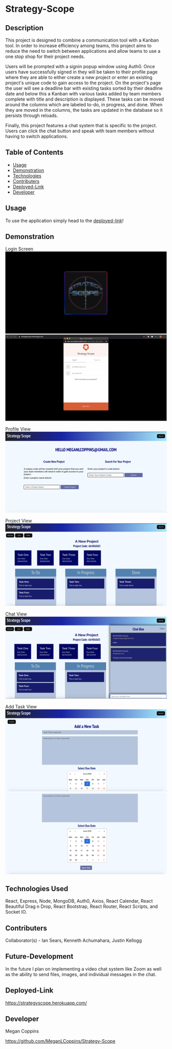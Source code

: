 # Strategy-Scope

## Description

This project is designed to combine a communication tool with a Kanban tool. In order to increase efficiency among teams, this project aims to reduce the need to switch between applications and allow teams to use a one stop shop for their project needs.

Users will be prompted with a signin popup window using Auth0. Once users have successfully signed in they will be taken to their profile page where they are able to either create a new project or enter an existing project's unique code to gain access to the project. On the project's page the user will see a deadline bar with existing tasks sorted by their deadline date and below this a Kanban with various tasks added by team members complete with title and description is displayed. These tasks can be moved around the columns which are labeled to-do, in progress, and done. When they are moved in the columns, the tasks are updated in the database so it persists through reloads.

Finally, this project features a chat system that is specific to the project. Users can click the chat button and speak with team members without having to switch applications.

## Table of Contents
* [Usage](#Usage)
* [Demonstration](#Demonstration)
* [Technologies](#Technologies)
* [Contributers](#Contributers)
* [Deployed-Link](#Deployed-Link)
* [Developer](#Devloper)

## Usage

To use the application simply head to the [deployed-link](https://strategyscope.herokuapp.com/profile)!

## Demonstration

Login Screen
![strategy scope sign in logo](/images/signinlogo.png)
![strategy scope login popup](/images/loginScreen.png)

Profile View
![strategy scope profile](/images/profile.png)

Project View
![strategy scope project](/images/kanbanview.png)

Chat View
![strategy scope chat](/images/chat.png)

Add Task View 
![strategy scope add task](/images/addtask1.png)
![strategy scope add task2](/images/addtask2.png)

## Technologies Used

React, Express, Node, MongoDB, Auth0, Axios, React Calendar, React Beautiful Drag n Drop, React Bootstrap, React Router, React Scripts, and Socket IO.

## Contributers

Collaborator(s) - Ian Sears, Kenneth Achumahara, Justin Kellogg

## Future-Development

In the future I plan on implementing a video chat system like Zoom as well as the ability to send files, images, and individual messages in the chat. 

## Deployed-Link

https://strategyscope.herokuapp.com/

## Developer

Megan Coppins

https://github.com/MeganLCoppins/Strategy-Scope